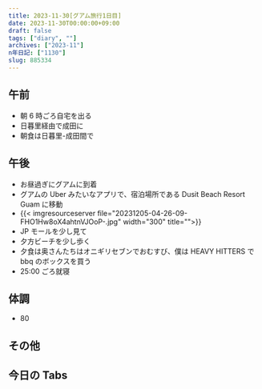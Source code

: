```yaml
---
title: 2023-11-30[グアム旅行1日目]
date: 2023-11-30T00:00:00+09:00
draft: false
tags: ["diary", ""]
archives: ["2023-11"]
n年日記: ["1130"]
slug: 885334
---
```


## 午前

- 朝 6 時ごろ自宅を出る
- 日暮里経由で成田に
- 朝食は日暮里-成田間で

## 午後

- お昼過ぎにグアムに到着
- グアムの Uber みたいなアプリで、宿泊場所である Dusit Beach Resort Guam に移動
- {{< imgresourceserver file="20231205-04-26-09-FHO1Hw8oX4ahtnVJOoP-.jpg" width="300" title="">}}
- JP モールを少し見て
- 夕方ビーチを少し歩く
- 夕食は奥さんたちはオニギリセブンでおむすび、僕は HEAVY HITTERS で bbq のボックスを買う
- 25:00 ごろ就寝

## 体調

- 80

## その他

## 今日の Tabs

